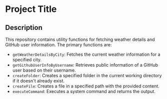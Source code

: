 # Project Title

## Description
This repository contains utility functions for fetching weather details and GitHub user information. The primary functions are:
- `getWeatherDetailsByCity`: Fetches the current weather information for a specified city.
- `getGithubUserInfoByUsername`: Retrieves public information of a GitHub user based on their username.
- `createFolder`: Creates a specified folder in the current working directory if it doesn't already exist.
- `createFile`: Creates a file in a specified path with the provided content.
- `executeCommand`: Executes a system command and returns the output.